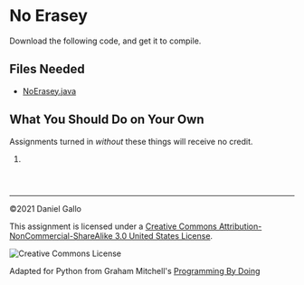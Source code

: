 # No Erasey


Download the following code, and get it to compile.


## Files Needed


* [NoErasey.java](examples/NoErasey.java)


What You Should Do on Your Own
------------------------------


Assignments turned in *without* these things will receive
no credit.


1. 



```



```



---


©2021 Daniel Gallo


This assignment is licensed under a
[Creative Commons Attribution-NonCommercial-ShareAlike 3.0 United States License](https://creativecommons.org/licenses/by-nc-sa/3.0/us/deed.en_US).  

![Creative Commons License](images/by-nc-sa.png)





Adapted for Python from Graham Mitchell's [Programming By Doing](https://programmingbydoing.com/)
